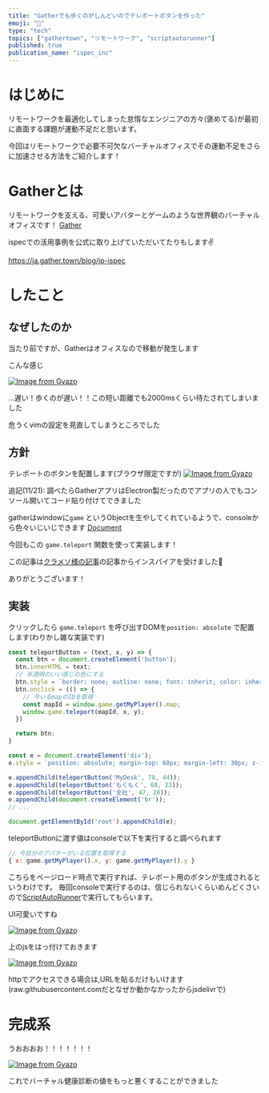 ```yaml
---
title: "Gatherでも歩くのがしんどいのでテレポートボタンを作った"
emoji: "🏃"
type: "tech"
topics: ["gathertown", "リモートワーク", "scriptautorunner"]
published: true
publication_name: "ispec_inc"
---
```


# はじめに

リモートワークを最適化してしまった怠惰なエンジニアの方々(褒めてる)が最初に直面する課題が運動不足だと思います。

今回はリモートワークで必要不可欠なバーチャルオフィスでその運動不足をさらに加速させる方法をご紹介します！

# Gatherとは
リモートワークを支える、可愛いアバターとゲームのような世界観のバーチャルオフィスです！
[Gather](https://ja.gather.town/features)

ispecでの活用事例を公式に取り上げていただいてたりもします✌️

https://ja.gather.town/blog/jp-ispec

# したこと

## なぜしたのか

当たり前ですが、Gatherはオフィスなので移動が発生します

こんな感じ

[![Image from Gyazo](https://i.gyazo.com/cefb6a275346f1c52f5bb2e83ece8429.gif)](https://gyazo.com/cefb6a275346f1c52f5bb2e83ece8429)

...遅い！歩くのが遅い！！この短い距離でも2000msくらい待たされてしまいました

危うくvimの設定を見直してしまうところでした

## 方針

テレポートのボタンを配置します(ブラウザ限定ですが)
[![Image from Gyazo](https://i.gyazo.com/de5b3dfca6a0d1618cfabb3e0f52b036.png)](https://gyazo.com/de5b3dfca6a0d1618cfabb3e0f52b036)

追記(11/21):  調べたらGatherアプリはElectron製だったのでアプリの人でもコンソール開いてコード貼り付けてできました


gatherはwindowに`game` というObjectを生やしてくれているようで、consoleから色々いじいじできます
[Document](http://gather-game-client-docs.s3-website-us-west-2.amazonaws.com/classes/Game.html)

今回もこの `game.teleport` 関数を使って実装します！

この記事は[クラメソ様の記事](https://dev.classmethod.jp/articles/gather-matome-three-api/)の記事からインスパイアを受けました🙏

ありがとうございます！

## 実装

クリックしたら `game.teleport` を呼び出すDOMを`position: absolute` で配置します(わりかし雑な実装です)
```js
const teleportButton = (text, x, y) => {
  const btn = document.createElement('button');
  btn.innerHTML = text;
  // 半透明のいい感じの色にする
  btn.style = `border: none; outline: none; font: inherit; color: inherit; background-color: rgba(51, 51, 51, 0.4); color: #fff; padding: 5px 12px;`
  btn.onclick = (() => {
    // 今いるmapのIDを取得
    const mapId = window.game.getMyPlayer().map;
    window.game.teleport(mapId, x, y);
  })

  return btn;
}

const e = document.createElement('div');
e.style = `position: absolute; margin-top: 60px; margin-left: 30px; z-index: 1;`

e.appendChild(teleportButton('MyDesk', 78, 44));
e.appendChild(teleportButton('もくもく', 68, 23));
e.appendChild(teleportButton('全社', 47, 28));
e.appendChild(document.createElement('br'));
// ...

document.getElementById('root').appendChild(e);
```

teleportButtonに渡す値はconsoleで以下を実行すると調べられます

```js
// 今自分のアバターがいる位置を取得する
{ x: game.getMyPlayer().x, y: game.getMyPlayer().y }
```

こちらをページロード時点で実行すれば、テレポート用のボタンが生成されるというわけです。
毎回consoleで実行するのは、信じられないくらいめんどくさいので[ScriptAutoRunner](https://chrome.google.com/webstore/detail/scriptautorunner/gpgjofmpmjjopcogjgdldidobhmjmdbm?hl=ja)で実行してもらいます。

UI可愛いですね

[![Image from Gyazo](https://i.gyazo.com/1213e26b65a126d558f3f605ef70e73c.png)](https://gyazo.com/1213e26b65a126d558f3f605ef70e73c)


上のjsをはっ付けておきます

[![Image from Gyazo](https://i.gyazo.com/8a17e6b8c2b458e0d43914b1ad803059.png)](https://gyazo.com/8a17e6b8c2b458e0d43914b1ad803059)

httpでアクセスできる場合は,URLを貼るだけもいけます(raw.githubusercontent.comだとなぜか動かなかったからjsdelivrで)

# 完成系

うおおおお！！！！！！！

[![Image from Gyazo](https://i.gyazo.com/80a45b0863dc3390ff6fd23cf58338fb.gif)](https://gyazo.com/80a45b0863dc3390ff6fd23cf58338fb)

これでバーチャル健康診断の値をもっと悪くすることができました
